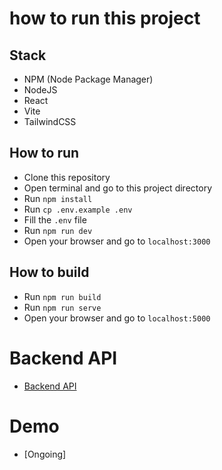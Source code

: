 # how to run this project

## Stack
- NPM (Node Package Manager)
- NodeJS
- React
- Vite
- TailwindCSS

## How to run
- Clone this repository
- Open terminal and go to this project directory
- Run `npm install`
- Run `cp .env.example .env`
- Fill the `.env` file
- Run `npm run dev`
- Open your browser and go to `localhost:3000`

## How to build
- Run `npm run build`
- Run `npm run serve`
- Open your browser and go to `localhost:5000`

# Backend API
- [Backend API](https://github.com/febriaricandra/onlineAttendanceSystem)

# Demo
- [Ongoing]

